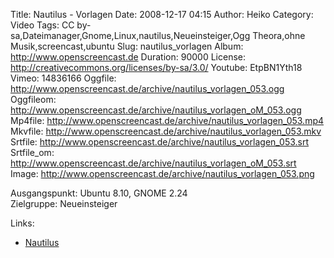 Title: Nautilus - Vorlagen
Date: 2008-12-17 04:15
Author: Heiko
Category: Video
Tags: CC by-sa,Dateimanager,Gnome,Linux,nautilus,Neueinsteiger,Ogg Theora,ohne Musik,screencast,ubuntu
Slug: nautilus_vorlagen
Album: http://www.openscreencast.de
Duration: 90000
License: http://creativecommons.org/licenses/by-sa/3.0/
Youtube: EtpBN1Yth18
Vimeo: 14836166
Oggfile: http://www.openscreencast.de/archive/nautilus_vorlagen_053.ogg
Oggfileom: http://www.openscreencast.de/archive/nautilus_vorlagen_oM_053.ogg
Mp4file: http://www.openscreencast.de/archive/nautilus_vorlagen_053.mp4
Mkvfile: http://www.openscreencast.de/archive/nautilus_vorlagen_053.mkv
Srtfile: http://www.openscreencast.de/archive/nautilus_vorlagen_053.srt
Srtfile_om: http://www.openscreencast.de/archive/nautilus_vorlagen_oM_053.srt
Image: http://www.openscreencast.de/archive/nautilus_vorlagen_053.png

Ausgangspunkt: Ubuntu 8.10, GNOME 2.24  
Zielgruppe: Neueinsteiger  

Links:

  * [Nautilus](http://wiki.ubuntuusers.de/Nautilus)

